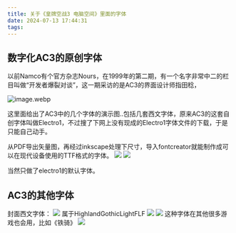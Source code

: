 ```yaml
---
title: 关于《皇牌空战3 电脑空间》里面的字体
date: 2024-07-13 17:44:31
tags:
---
```

## 数字化AC3的原创字体

以前Namco有个官方杂志Nours，在1999年的第二期，有一个名字非常中二的栏目叫做“开发者爆裂对谈”，这一期采访的是AC3的界面设计师指田稔，

![image.webp](https://cdn-fusion.imgcdn.store/i/2024/7b92ca5bf707562b.webp)

这里面给出了AC3中的几个字体的演示图..包括几套西文字体，原来AC3的这套自创字体叫做Electro1，不过搜了下网上没有现成的Electro1字体文件的下载，于是只能自己动手。

从PDF导出矢量图，再经过inkscape处理下尺寸，导入fontcreator就能制作成可以在现代设备使用的TTF格式的字体。
![](https://pic.imgdb.cn/item/673476a3d29ded1a8c77752e.webp)
![](https://pic.imgdb.cn/item/673476c6d29ded1a8c779b20.webp)

当然只做了electro1的默认字体。

## AC3的其他字体
封面西文字体：
![](https://pic.imgdb.cn/item/6734783bd29ded1a8c793387.webp)
属于HighlandGothicLightFLF
![](https://pic.imgdb.cn/item/67347869d29ded1a8c7965ab.webp)
![](https://pic.imgdb.cn/item/67347885d29ded1a8c797e36.webp)
这种字体在其他很多游戏也会用，比如《铁骑》
![](https://pic.imgdb.cn/item/67347932d29ded1a8c7a78b6.png)
